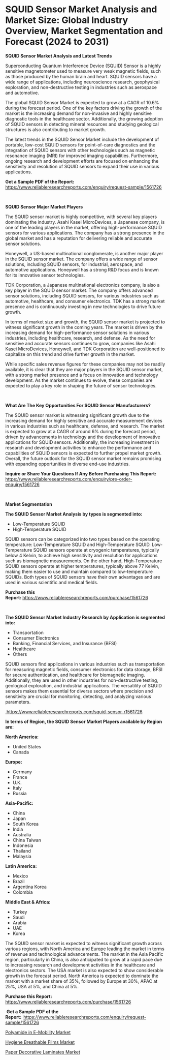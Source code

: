 <p><h1>SQUID Sensor Market Analysis and Market Size: Global Industry Overview, Market Segmentation and Forecast (2024 to 2031)</h1></p><p><strong>SQUID Sensor Market Analysis and Latest Trends</strong></p>
<p><p>Superconducting Quantum Interference Device (SQUID) Sensor is a highly sensitive magnetometer used to measure very weak magnetic fields, such as those produced by the human brain and heart. SQUID sensors have a wide range of applications, including neuroscience research, geophysical exploration, and non-destructive testing in industries such as aerospace and automotive.</p><p>The global SQUID Sensor Market is expected to grow at a CAGR of 10.6% during the forecast period. One of the key factors driving the growth of the market is the increasing demand for non-invasive and highly sensitive diagnostic tools in the healthcare sector. Additionally, the growing adoption of SQUID sensors in detecting mineral resources and studying geological structures is also contributing to market growth.</p><p>The latest trends in the SQUID Sensor Market include the development of portable, low-cost SQUID sensors for point-of-care diagnostics and the integration of SQUID sensors with other technologies such as magnetic resonance imaging (MRI) for improved imaging capabilities. Furthermore, ongoing research and development efforts are focused on enhancing the sensitivity and resolution of SQUID sensors to expand their use in various applications.</p></p>
<p><strong>Get a Sample PDF of the Report:&nbsp;</strong> <a href="https://www.reliableresearchreports.com/enquiry/request-sample/1561726">https://www.reliableresearchreports.com/enquiry/request-sample/1561726</a></p>
<p>&nbsp;</p>
<p><strong>SQUID Sensor Major Market Players</strong></p>
<p><p>The SQUID sensor market is highly competitive, with several key players dominating the industry. Asahi Kasei MicroDevices, a Japanese company, is one of the leading players in the market, offering high-performance SQUID sensors for various applications. The company has a strong presence in the global market and has a reputation for delivering reliable and accurate sensor solutions.</p><p>Honeywell, a US-based multinational conglomerate, is another major player in the SQUID sensor market. The company offers a wide range of sensor solutions, including SQUID sensors, for industrial, aerospace, and automotive applications. Honeywell has a strong R&D focus and is known for its innovative sensor technologies.</p><p>TDK Corporation, a Japanese multinational electronics company, is also a key player in the SQUID sensor market. The company offers advanced sensor solutions, including SQUID sensors, for various industries such as automotive, healthcare, and consumer electronics. TDK has a strong market presence and is continuously investing in new technologies to drive future growth.</p><p>In terms of market size and growth, the SQUID sensor market is projected to witness significant growth in the coming years. The market is driven by the increasing demand for high-performance sensor solutions in various industries, including healthcare, research, and defense. As the need for sensitive and accurate sensors continues to grow, companies like Asahi Kasei MicroDevices, Honeywell, and TDK Corporation are well-positioned to capitalize on this trend and drive further growth in the market.</p><p>While specific sales revenue figures for these companies may not be readily available, it is clear that they are major players in the SQUID sensor market, with a strong market presence and a focus on innovation and technology development. As the market continues to evolve, these companies are expected to play a key role in shaping the future of sensor technologies.</p></p>
<p>&nbsp;</p>
<p><strong>What Are The Key Opportunities For SQUID Sensor Manufacturers?</strong></p>
<p><p>The SQUID sensor market is witnessing significant growth due to the increasing demand for highly sensitive and accurate measurement devices in various industries such as healthcare, defense, and research. The market is expected to grow at a CAGR of around 6% during the forecast period, driven by advancements in technology and the development of innovative applications for SQUID sensors. Additionally, the increasing investment in research and development activities to enhance the performance and capabilities of SQUID sensors is expected to further propel market growth. Overall, the future outlook for the SQUID sensor market remains promising with expanding opportunities in diverse end-use industries.</p></p>
<p><strong>Inquire or Share Your Questions If Any Before Purchasing This Report:</strong> <a href="https://www.reliableresearchreports.com/enquiry/pre-order-enquiry/1561726">https://www.reliableresearchreports.com/enquiry/pre-order-enquiry/1561726</a></p>
<p>&nbsp;</p>
<p><strong>Market Segmentation</strong></p>
<p><strong>The SQUID Sensor Market Analysis by types is segmented into:</strong></p>
<p><ul><li>Low-Temperature SQUID</li><li>High-Temperature SQUID</li></ul></p>
<p><p>SQUID sensors can be categorized into two types based on the operating temperature: Low-Temperature SQUID and High-Temperature SQUID. Low-Temperature SQUID sensors operate at cryogenic temperatures, typically below 4 Kelvin, to achieve high sensitivity and resolution for applications such as biomagnetic measurements. On the other hand, High-Temperature SQUID sensors operate at higher temperatures, typically above 77 Kelvin, making them easier to use and maintain compared to low-temperature SQUIDs. Both types of SQUID sensors have their own advantages and are used in various scientific and medical fields.</p></p>
<p><strong>Purchase this Report:&nbsp;</strong><a href="https://www.reliableresearchreports.com/purchase/1561726">https://www.reliableresearchreports.com/purchase/1561726</a></p>
<p>&nbsp;</p>
<p><strong>The SQUID Sensor Market Industry Research by Application is segmented into:</strong></p>
<p><ul><li>Transportation</li><li>Consumer Electronics</li><li>Banking, Financial Services, and Insurance (BFSI)</li><li>Healthcare</li><li>Others</li></ul></p>
<p><p>SQUID sensors find applications in various industries such as transportation for measuring magnetic fields, consumer electronics for data storage, BFSI for secure authentication, and healthcare for biomagnetic imaging. Additionally, they are used in other industries for non-destructive testing, geological exploration, and industrial applications. The versatility of SQUID sensors makes them essential for diverse sectors where precision and sensitivity are crucial for monitoring, detecting, and analyzing various parameters.</p></p>
<p><a href="https://www.reliableresearchreports.com/squid-sensor-r1561726">&nbsp;https://www.reliableresearchreports.com/squid-sensor-r1561726</a></p>
<p><strong>In terms of Region, the SQUID Sensor Market Players available by Region are:</strong></p>
<p>
    <p> <strong> North America: </strong>
        <ul>
            <li>United States</li>
            <li>Canada</li>
        </ul>
        </p> 
    <p> <strong> Europe: </strong>
        <ul>
            <li>Germany</li>
            <li>France</li>
            <li>U.K.</li>
            <li>Italy</li>
            <li>Russia</li>
        </ul>
        </p> 
    <p> <strong> Asia-Pacific: </strong>
        <ul>
            <li>China</li>
            <li>Japan</li>
            <li>South Korea</li>
            <li>India</li>
            <li>Australia</li>
            <li>China Taiwan</li>
            <li>Indonesia</li>
            <li>Thailand</li>
            <li>Malaysia</li>
        </ul>
        </p> 
    <p> <strong> Latin America: </strong>
        <ul>
            <li>Mexico</li>
            <li>Brazil</li>
            <li>Argentina Korea</li>
            <li>Colombia</li>
        </ul>
        </p> 
    <p> <strong> Middle East & Africa: </strong>
        <ul>
            <li>Turkey</li>
            <li>Saudi</li>
            <li>Arabia</li>
            <li>UAE</li>
            <li>Korea</li>
        </ul>
    </p>
    </p>
<p><p>The SQUID sensor market is expected to witness significant growth across various regions, with North America and Europe leading the market in terms of revenue and technological advancements. The market in the Asia Pacific region, particularly in China, is also anticipated to grow at a rapid pace due to increasing research and development activities in the healthcare and electronics sectors. The USA market is also expected to show considerable growth in the forecast period. North America is expected to dominate the market with a market share of 35%, followed by Europe at 30%, APAC at 25%, USA at 5%, and China at 5%.</p></p>
<p><strong>Purchase this Report: </strong><a href="https://www.reliableresearchreports.com/purchase/1561726">https://www.reliableresearchreports.com/purchase/1561726</a></p>
<p>&nbsp;<strong>Get a Sample PDF of the Report:&nbsp;&nbsp;</strong><a href="https://www.reliableresearchreports.com/enquiry/request-sample/1561726">https://www.reliableresearchreports.com/enquiry/request-sample/1561726</a></p>
<p><strong></strong></p>
<p><p><a href="https://www.linkedin.com/pulse/polyamide-e-mobility-market-research-report-forecasted-period-wtqkf?trackingId=GuBYzBqZKHveYr3FMJEorA%3D%3D">Polyamide in E-Mobility Market</a></p><p><a href="https://www.linkedin.com/pulse/hygiene-breathable-films-market-analysis-size-global-industry-6znkf?trackingId=bZR8Mci9AQN0FsgEoQKYIQ%3D%3D">Hygiene Breathable Films Market</a></p><p><a href="https://www.linkedin.com/pulse/paper-decorative-laminates-market-dynamics-2024-2031-also-nr3rc?trackingId=xdEAvOi5iQ5nObCC1meHAQ%3D%3D">Paper Decorative Laminates Market</a></p></p>